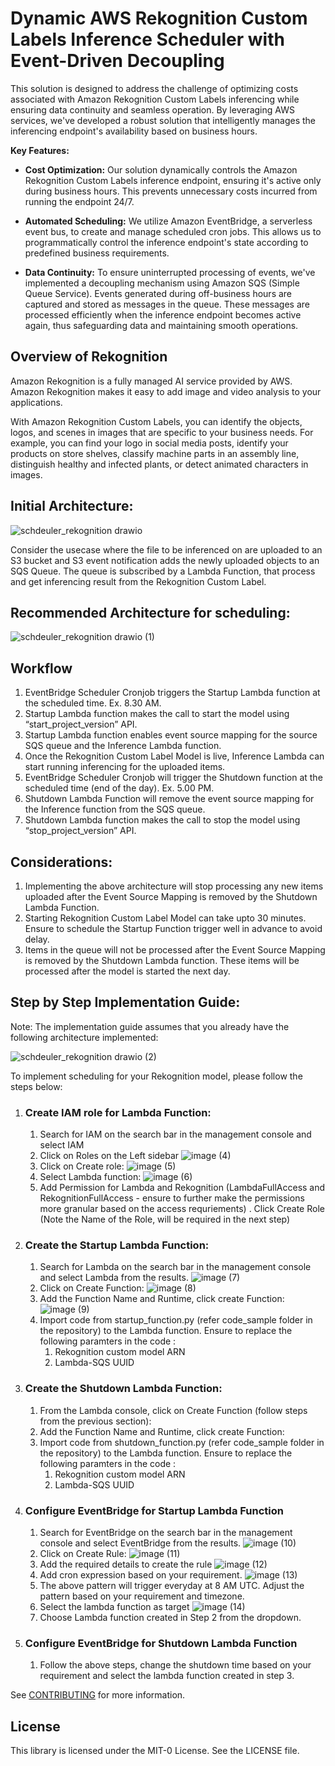 # Dynamic AWS Rekognition Custom Labels Inference Scheduler with Event-Driven Decoupling 

This solution is designed to address the challenge of optimizing costs associated with Amazon Rekognition Custom Labels inferencing while ensuring data continuity and seamless operation. By leveraging AWS services, we've developed a robust solution that intelligently manages the inferencing endpoint's availability based on business hours.

**Key Features:**
- **Cost Optimization:** Our solution dynamically controls the Amazon Rekognition Custom Labels inference endpoint, ensuring it's active only during business hours. This prevents unnecessary costs incurred from running the endpoint 24/7.

- **Automated Scheduling:** We utilize Amazon EventBridge, a serverless event bus, to create and manage scheduled cron jobs. This allows us to programmatically control the inference endpoint's state according to predefined business requirements.

- **Data Continuity:** To ensure uninterrupted processing of events, we've implemented a decoupling mechanism using Amazon SQS (Simple Queue Service). Events generated during off-business hours are captured and stored as messages in the queue. These messages are processed efficiently when the inference endpoint becomes active again, thus safeguarding data and maintaining smooth operations.


## Overview of Rekognition

Amazon Rekognition is a fully managed AI service provided by AWS. Amazon Rekognition makes it easy to add image and video analysis to your applications.

With Amazon Rekognition Custom Labels, you can identify the objects, logos, and scenes in images that are specific to your business needs. For example, you can find your logo in social media posts, identify your products on store shelves, classify machine parts in an assembly line, distinguish healthy and infected plants, or detect animated characters in images.


## Initial Architecture:

![schdeuler_rekognition drawio](https://github.com/aws-samples/rekognition-inference-scheduler/assets/32926625/3db09ac4-f33d-4cc4-acb6-e8cac30db5ce)

Consider the usecase where the file to be inferenced on are uploaded to an S3 bucket and S3 event notification adds the newly uploaded objects to an SQS Queue. The queue is subscribed by a Lambda Function, that process and get inferencing result from the Rekognition Custom Label.

## Recommended Architecture for scheduling:

![schdeuler_rekognition drawio (1)](https://github.com/aws-samples/rekognition-inference-scheduler/assets/32926625/b90a016a-e7d2-49ff-94ea-683a5b7d8712)

## Workflow

1. EventBridge Scheduler Cronjob triggers the Startup Lambda function at the scheduled time. Ex. 8.30 AM.
2. Startup Lambda function makes the call to start the model using “start_project_version” API.
3. Startup Lambda function enables event source mapping for the source SQS queue and the Inference Lambda function.
4. Once the Rekognition Custom Label Model is live, Inference Lambda can start running inferencing for the uploaded items.
5. EventBridge Scheduler Cronjob will trigger the Shutdown function at the scheduled time (end of the day). Ex. 5.00 PM.
6. Shutdown Lambda Function will remove the event source mapping for the Inference function from the SQS queue.
7. Shutdown Lambda function makes the call to stop the model using “stop_project_version” API.

## Considerations:

1. Implementing the above architecture will stop processing any new items uploaded after the Event Source Mapping is removed by the Shutdown Lambda Function.
2. Starting Rekognition Custom Label Model can take upto 30 minutes. Ensure to schedule the Startup Function trigger well in advance to avoid delay.
3. Items in the queue will not be processed after the Event Source Mapping is removed by the Shutdown Lambda function. These items will be processed after the model is started the next day.

## Step by Step Implementation Guide:
Note: The implementation guide assumes that you already have the following architecture implemented:

![schdeuler_rekognition drawio (2)](https://github.com/aws-samples/rekognition-inference-scheduler/assets/32926625/fdace6ab-caef-4f27-9989-4adfbf3f415d)

To implement scheduling for your Rekognition model, please follow the steps below:

1. ### Create IAM role for Lambda Function:
    1. Search for IAM on the search bar in the management console and select IAM
    2. Click on Roles on the Left sidebar
       ![image (4)](https://github.com/aws-samples/rekognition-inference-scheduler/assets/32926625/4f5a2622-dfdf-4890-9e11-038021e3d7fd)
    3. Click on Create role:
       ![image (5)](https://github.com/aws-samples/rekognition-inference-scheduler/assets/32926625/9d6b50f6-0f7e-47e6-801b-4a57591f399c)
    4. Select Lambda function:
       ![image (6)](https://github.com/aws-samples/rekognition-inference-scheduler/assets/32926625/348a5907-05cf-4b5b-885b-c3c5c55f21e0)
    5. Add Permission for Lambda and Rekognition (LambdaFullAccess and RekognitionFullAccess - ensure to further make the permissions more granular based on the access requriements) . Click Create Role (Note the Name of the Role, will be required in the next step)
        
2. ### Create the Startup Lambda Function:
    1. Search for Lambda on the search bar in the management console and select Lambda from the results.
       ![image (7)](https://github.com/aws-samples/rekognition-inference-scheduler/assets/32926625/7acf168a-5e41-4d5e-baeb-acc9dca90955)
    2. Click on Create Function:
       ![image (8)](https://github.com/aws-samples/rekognition-inference-scheduler/assets/32926625/1861225f-c170-4613-90fc-126ddbad527f)
    3. Add the Function Name and Runtime, click create Function:
       ![image (9)](https://github.com/aws-samples/rekognition-inference-scheduler/assets/32926625/ebfaaf75-481b-4d6c-9f3c-a2c7926abd03)
    4. Import code from startup_function.py (refer code_sample folder in the repository) to the Lambda function. Ensure to replace the following paramters in the code :
        1. Rekognition custom model ARN
        2. Lambda-SQS UUID

3. ### Create the Shutdown Lambda Function:
    1. From the Lambda console, click on Create Function (follow steps from the previous section):
    2. Add the Function Name and Runtime, click create Function:
    4. Import code from shutdown_function.py (refer code_sample folder in the repository) to the Lambda function. Ensure to replace the following paramters in the code :
        1. Rekognition custom model ARN
        2. Lambda-SQS UUID  
       
4. ### Configure EventBridge for Startup Lambda Function
    1. Search for EventBridge on the search bar in the management console and select EventBridge from the results.
       ![image (10)](https://github.com/aws-samples/rekognition-inference-scheduler/assets/32926625/724e5991-1a03-4c74-87e1-5d30d7b38188)
    2. Click on Create Rule:
       ![image (11)](https://github.com/aws-samples/rekognition-inference-scheduler/assets/32926625/b36f0d0d-4264-4659-b3be-04da91e0fd8b)
    3. Add the required details to create the rule
       ![image (12)](https://github.com/aws-samples/rekognition-inference-scheduler/assets/32926625/6026f974-f8cc-4078-85d1-5f283f2aff1c)
    4. Add cron expression based on your requirement. 
       ![image (13)](https://github.com/aws-samples/rekognition-inference-scheduler/assets/32926625/e6eca95b-7603-4237-8ed2-87e04af5c8db)
    5. The above pattern will trigger everyday at 8 AM UTC. Adjust the pattern based on your requirement and timezone.
    6. Select the lambda function as target
       ![image (14)](https://github.com/aws-samples/rekognition-inference-scheduler/assets/32926625/f6dfdcb3-c4f5-436d-a535-7179ad77360d)
    7. Choose Lambda function created in Step 2 from the dropdown.

5. ### Configure EventBridge for Shutdown Lambda Function
    1. Follow the above steps, change the shutdown time based on your requirement and select the lambda function created in step 3.















See [CONTRIBUTING](CONTRIBUTING.md#security-issue-notifications) for more information.

## License

This library is licensed under the MIT-0 License. See the LICENSE file.

